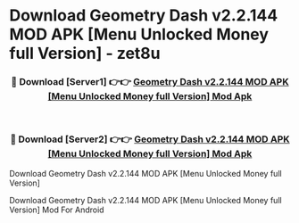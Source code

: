 # Download Geometry Dash v2.2.144 MOD APK [Menu Unlocked Money full Version] - zet8u


<div align="center">
<h3>🔴 Download [Server1] 👉👉 <a href="https://apk-comot.site?title=Geometry_Dash_v2.2.144_MOD_APK_[Menu_Unlocked_Money_full_Version]">Geometry Dash v2.2.144 MOD APK [Menu Unlocked Money full Version] Mod Apk</a></h3><br>
<h3>🔴 Download [Server2] 👉👉 <a href="https://apk-comot.site?title=Geometry_Dash_v2.2.144_MOD_APK_[Menu_Unlocked_Money_full_Version]">Geometry Dash v2.2.144 MOD APK [Menu Unlocked Money full Version] Mod Apk</a></h3>
</div>



Download Geometry Dash v2.2.144 MOD APK [Menu Unlocked Money full Version] 

Download Geometry Dash v2.2.144 MOD APK [Menu Unlocked Money full Version] Mod For Android